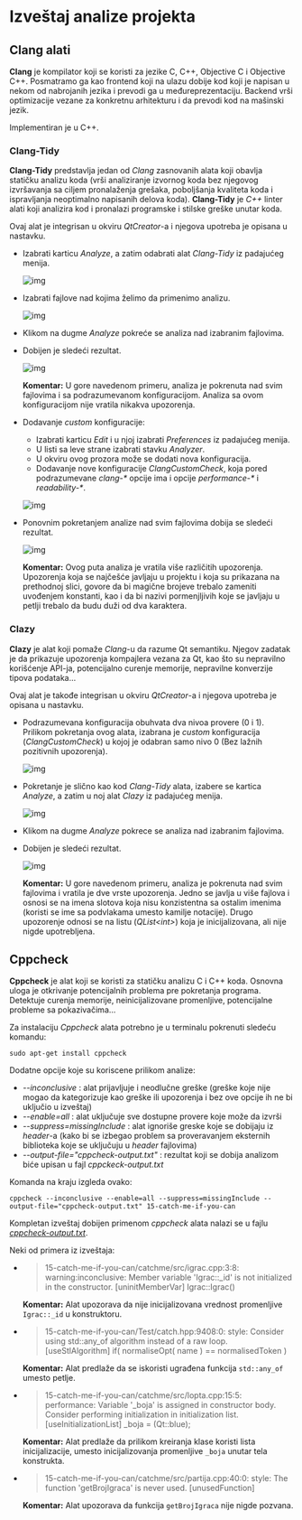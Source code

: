 # Izveštaj analize projekta

## Clang alati

**Clang** je kompilator koji se koristi za jezike C, C++, Objective C i Objective C++. Posmatramo ga kao frontend koji na ulazu dobije kod koji je napisan u nekom od nabrojanih jezika i prevodi ga u međureprezentaciju. Backend vrši optimizacije vezane za konkretnu arhitekturu i da prevodi kod na mašinski jezik.

Implementiran je u C++.

### Clang-Tidy

**Clang-Tidy** predstavlja jedan od *Clang* zasnovanih alata koji obavlja statičku analizu koda (vrši analiziranje izvornog koda bez njegovog izvršavanja sa ciljem pronalaženja grešaka, poboljšanja kvaliteta koda i ispravljanja neoptimalno napisanih delova koda). **Clang-Tidy** je *C++* linter alati koji analizira kod i pronalazi programske i stilske greške unutar koda.

Ovaj alat je integrisan u okviru *QtCreator*-a i njegova upotreba je opisana u nastavku.

* Izabrati karticu *Analyze*, a zatim odabrati alat *Clang-Tidy* iz padajućeg menija.

   ![img](clang/clang-tidy/clang_tidy_start.png)

* Izabrati fajlove nad kojima želimo da primenimo analizu.

   ![img](clang/clang-tidy/clang_tidy_files_to_analyse.png)

* Klikom na dugme *Analyze* pokreće se analiza nad izabranim fajlovima.
* Dobijen je sledeći rezultat.
  
  ![img](clang/clang-tidy/clang_tidy_default_config_result.png)
  
  **Komentar:** U gore navedenom primeru, analiza je pokrenuta nad svim fajlovima i sa podrazumevanom konfiguracijom. Analiza sa ovom konfiguracijom nije vratila nikakva upozorenja.

* Dodavanje *custom* konfiguracije:
   - Izabrati karticu *Edit* i u njoj izabrati *Preferences* iz padajućeg menija.
   - U listi sa leve strane izabrati stavku *Analyzer*.
   - U okviru ovog prozora može se dodati nova konfiguracija.
   - Dodavanje nove konfiguracije *ClangCustomCheck*, koja pored podrazumevane _clang-*_ opcije ima i opcije _performance-*_ i _readability-*_.
     
  ![img](clang/clang-tidy/clang_tidy_custom_config.png)

* Ponovnim pokretanjem analize nad svim fajlovima dobija se sledeći rezultat.

   ![img](clang/clang-tidy/clang_tidy_custom_config_result.png)

  **Komentar:** Ovog puta analiza je vratila više različitih upozorenja. Upozorenja koja se najčešće javljaju u projektu i koja su prikazana na prethodnoj slici, govore da bi magične brojeve trebalo zameniti uvođenjem konstanti, kao i da bi nazivi pormenjljivih koje se javljaju u petlji trebalo da budu duži od dva karaktera.


### Clazy

**Clazy** je alat koji pomaže *Clang*-u da razume Qt semantiku. Njegov zadatak je da prikazuje upozorenja kompajlera vezana za Qt, kao što su nepravilno korišćenje API-ja, potencijalno curenje memorije, nepravilne konverzije tipova podataka...

Ovaj alat je takođe integrisan u okviru *QtCreator*-a i njegova upotreba je opisana u nastavku.

* Podrazumevana konfiguracija obuhvata dva nivoa provere (0 i 1). Prilikom pokretanja ovog alata, izabrana je *custom* konfiguracija (*ClangCustomCheck*) u kojoj je odabran samo nivo 0 (Bez lažnih pozitivnih upozorenja).

   ![img](clang/clazy/clazy_custom_config.png)

* Pokretanje je slično kao kod *Clang-Tidy* alata,  izabere se kartica *Analyze*, a zatim u noj alat *Clazy* iz padajućeg menija.

   ![img](clang/clazy/clazy_start.png)
  
* Klikom na dugme *Analyze* pokrece se analiza nad izabranim fajlovima.
* Dobijen je sledeći rezultat.

  ![img](clang/clazy/clazy_custom_config_result.png)

  **Komentar:** U gore navedenom primeru, analiza je pokrenuta nad svim fajlovima i vratila je dve vrste upozorenja. Jedno se javlja u više fajlova i osnosi se na imena slotova koja nisu konzistentna sa ostalim imenima (koristi se ime sa podvlakama umesto kamilje notacije). Drugo upozorenje odnosi se na listu (*QList\<int\>*) koja je inicijalizovana, ali nije nigde upotrebljena.



## Cppcheck

**Cppcheck** je alat koji se koristi za statičku analizu C i C++ koda. Osnovna uloga je otkrivanje potencijalnih problema pre pokretanja programa. Detektuje curenja memorije, neinicijalizovane promenljive, potencijalne probleme sa pokazivačima...

Za instalaciju *Cppcheck* alata potrebno je u terminalu pokrenuti sledeću komandu:
```
sudo apt-get install cppcheck
```

Dodatne opcije koje su koriscene prilikom analize:
- *--inconclusive* : alat prijavljuje i neodlučne greške (greške koje nije mogao da kategorizuje kao greške ili upozorenja i bez ove opcije ih ne bi uključio u izveštaj)
- *--enable=all* : alat uključuje sve dostupne provere koje može da izvrši
- *--suppress=missingInclude* : alat ignoriše greske koje se dobijaju iz *header*-a (kako bi se izbegao problem sa proveravanjem eksternih biblioteka koje se uključuju u *header* fajlovima)
- *--output-file="cppcheck-output.txt"* : rezultat koji se dobija analizom biće upisan u fajl *cppckeck-output.txt*

Komanda na kraju izgleda ovako:
```
cppcheck --inconclusive --enable=all --suppress=missingInclude --output-file="cppcheck-output.txt" 15-catch-me-if-you-can
```

Kompletan izveštaj dobijen primenom *cppcheck* alata nalazi se u fajlu [*cppcheck-output.txt*](cppcheck/cppcheck-output.txt).

Neki od primera iz izveštaja:

* > 15-catch-me-if-you-can/catchme/src/igrac.cpp:3:8: warning:inconclusive: Member variable 'Igrac::_id' is not initialized in the constructor. [uninitMemberVar]
Igrac::Igrac()

   **Komentar:** Alat upozorava da nije inicijalizovana vrednost promenljive `Igrac::_id` u konstruktoru.


* > 15-catch-me-if-you-can/Test/catch.hpp:9408:0: style: Consider using std::any_of algorithm instead of a raw loop. [useStlAlgorithm]
                if( normaliseOpt( name ) == normalisedToken )

   **Komentar:** Alat predlaže da se iskoristi ugrađena funkcija `std::any_of` umesto petlje.

* > 15-catch-me-if-you-can/catchme/src/lopta.cpp:15:5: performance: Variable '_boja' is assigned in constructor body. Consider performing initialization in initialization list. [useInitializationList]
    _boja = (Qt::blue);

     **Komentar:** Alat predlaže da prilikom kreiranja klase koristi lista inicijalizacije, umesto inicijalizovanja promenljive `_boja` unutar tela konstrukta.

* > 15-catch-me-if-you-can/catchme/src/partija.cpp:40:0: style: The function 'getBrojIgraca' is never used. [unusedFunction]

     **Komentar:** Alat upozorava da funkcija `getBrojIgraca` nije nigde pozvana.
